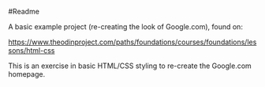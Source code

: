 #Readme

A basic example project (re-creating the look of Google.com), found on:

https://www.theodinproject.com/paths/foundations/courses/foundations/lessons/html-css

This is an exercise in basic HTML/CSS styling to re-create the Google.com homepage.
